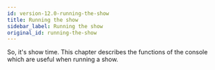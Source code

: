 ```yaml
---
id: version-12.0-running-the-show
title: Running the show
sidebar_label: Running the show
original_id: running-the-show
---
```


So, it's show time. This chapter describes the functions of the console
which are useful when running a show.


